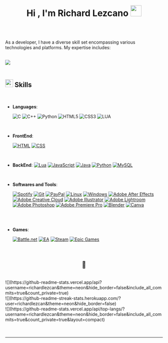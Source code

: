<h1 align="center"><b>Hi , I'm Richard Lezcano </b><img src="https://media.giphy.com/media/hvRJCLFzcasrR4ia7z/giphy.gif" width="35"></h1>
<!--  -->
<p align="center">

</p>


<br>



	




<br>

As a developer, I have a diverse skill set encompassing various technologies and platforms. My expertise includes:
<br><br>

<img src="https://user-images.githubusercontent.com/73097560/115834477-dbab4500-a447-11eb-908a-139a6edaec5c.gif"><br><br>

## <img src="https://media2.giphy.com/media/QssGEmpkyEOhBCb7e1/giphy.gif?cid=ecf05e47a0n3gi1bfqntqmob8g9aid1oyj2wr3ds3mg700bl&rid=giphy.gif" width ="25"><b> Skills</b>
<br>

<p align="center">

- **Languages**:
    
    ![C](https://img.shields.io/badge/C%20-%232370ED.svg?style=for-the-badge&logo=c&logoColor=white)
    ![C++](https://img.shields.io/badge/C++%20-%2300599C.svg?style=for-the-badge&logo=c%2B%2B&logoColor=white)
    ![Python](https://img.shields.io/badge/Python%20-%2314354C.svg?style=for-the-badge&logo=python&logoColor=white)
    ![HTML5](https://img.shields.io/badge/HTML5%20-%23E34F26.svg?style=for-the-badge&logo=html5&logoColor=white)
    ![CSS3](https://img.shields.io/badge/CSS%20-%231572B6.svg?style=for-the-badge&logo=css3&logoColor=white)
    ![LUA](https://img.shields.io/badge/Lua-2C2D72?style=for-the-badge&logo=lua&logoColor=white)

<br>   
    
- **FrontEnd**:

   [![HTML](https://img.shields.io/badge/HTML-%23E34F26.svg?logo=html5&logoColor=white)](#)
   [![CSS](https://img.shields.io/badge/CSS-1572B6?logo=css3&logoColor=fff)](#)

<br>

- **BackEnd**:
    [![Lua](https://img.shields.io/badge/Lua-%232C2D72.svg?logo=lua&logoColor=white)](#)
    [![JavaScript](https://img.shields.io/badge/JavaScript-F7DF1E?logo=javascript&logoColor=000)](#)
    [![Java](https://img.shields.io/badge/Java-%23ED8B00.svg?logo=openjdk&logoColor=white)](#)
    [![Python](https://img.shields.io/badge/Python-3776AB?logo=python&logoColor=fff)](#)
    [![MySQL](https://img.shields.io/badge/MySQL-4479A1?logo=mysql&logoColor=fff)](#)
   
    
<br>

- **Softwares and Tools**:

    [![Spotify](https://img.shields.io/badge/Spotify-1ED760?logo=spotify&logoColor=white)](#)
    [![Git](https://img.shields.io/badge/Git-F05032?logo=git&logoColor=fff)](#)
    [![PayPal](https://img.shields.io/badge/PayPal-003087?logo=paypal&logoColor=fff)](#)
    [![Linux](https://img.shields.io/badge/Linux-FCC624?logo=linux&logoColor=black)](#)
    [![Windows](https://custom-icon-badges.demolab.com/badge/Windows-0078D6?logo=windows11&logoColor=white)](#)
    [![Adobe After Effects](https://img.shields.io/badge/Adobe%20After%20Effects-CF96FD?logo=Adobe%20After%20Effects&logoColor=393665)](#)
    [![Adobe Creative Cloud](https://img.shields.io/badge/Adobe%20Creative%20Cloud-DA1F26?logo=Adobe%20Creative%20Cloud&logoColor=white)](#)
    [![Adobe Illustrator](https://img.shields.io/badge/Adobe%20Illustrator-FF9A00?logo=adobe%20illustrator&logoColor=white)](#)
    [![Adobe Lightroom](https://img.shields.io/badge/Adobe%20Lightroom-31A8FF?logo=Adobe%20Lightroom&logoColor=white)](#)
    [![Adobe Photoshop](https://img.shields.io/badge/Adobe%20Photoshop-31A8FF?logo=Adobe%20Photoshop&logoColor=black)](#)
    [![Adobe Premiere Pro](https://img.shields.io/badge/Adobe%20Premiere%20Pro-9999FF?logo=Adobe%20Premiere%20Pro&logoColor=white)](#)
    [![Blender](https://img.shields.io/badge/Blender-%23F5792A.svg?logo=blender&logoColor=white)](#)
    [![Canva](https://img.shields.io/badge/Canva-%2300C4CC.svg?&logo=Canva&logoColor=white)](#)
  
      

<br>
<br>

- **Games**:

    [![Battle.net](https://img.shields.io/badge/Battle.net-%2300AEFF.svg?logo=battle.net&logoColor=white)](#)
    [![EA](https://img.shields.io/badge/EA-%23000000.svg?logo=ea&logoColor=white)](#)
    [![Steam](https://img.shields.io/badge/Steam-%23000000.svg?logo=steam&logoColor=white)](#)
    [![Epic Games](https://img.shields.io/badge/Epic%20Games-%23313131.svg?logo=epicgames&logoColor=white)](#)
      

<br>

<div align='center'>

## <b>📍</b>

</div>
<br>
![](https://github-readme-stats.vercel.app/api?username=richardlezcan&theme=neon&hide_border=false&include_all_commits=true&count_private=true)<br/>
![](https://github-readme-streak-stats.herokuapp.com/?user=richardlezcan&theme=neon&hide_border=false)<br/>
![](https://github-readme-stats.vercel.app/api/top-langs/?username=richardlezcan&theme=neon&hide_border=false&include_all_commits=true&count_private=true&layout=compact)
<br>
<br>
<br>

---

<br>
